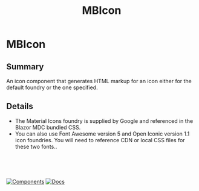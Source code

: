 ﻿---
uid: C.MBIcon
title: MBIcon
---
# MBIcon

## Summary

An icon component that generates HTML markup for an icon either for the default foundry or the one specified.

## Details

- The Material Icons foundry is supplied by Google and referenced in the Blazor MDC bundled CSS.
- You can also use Font Awesome version 5 and Open Iconic version 1.1 icon foundries. You will need to reference CDN or local CSS files for these two fonts..

&nbsp;

&nbsp;

[![Components](https://img.shields.io/static/v1?label=Components&message=Plus&color=red)](xref:A.PlusComponents)
[![Docs](https://img.shields.io/static/v1?label=API%20Documentation&message=MBIcon&color=brightgreen)](xref:BlazorMdc.MBIcon)
